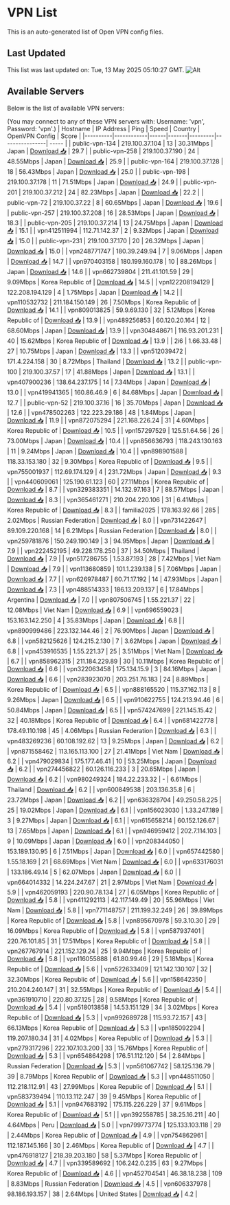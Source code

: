 # VPN List

This is an auto-generated list of Open VPN config files.

## Last Updated

This list was last updated on: Tue, 13 May 2025 05:10:27 GMT.
![Alt](https://repobeats.axiom.co/api/embed/186b98318ef1479477931607c1ad7d823f12451f.svg "Repobeats analytics image")

## Available Servers

Below is the list of available VPN servers:

(You may connect to any of these VPN servers with: Username: 'vpn', Password: 'vpn'.)
| Hostname | IP Address | Ping | Speed | Country | OpenVPN Config | Score |
|----------|------------|------|-------|---------|----------------| ----- |
| public-vpn-134 | 219.100.37.104 | 13 | 30.31Mbps | Japan | [Download 📥](./configs/server_0_JP.ovpn) | 29.7 |
| public-vpn-258 | 219.100.37.190 | 24 | 48.55Mbps | Japan | [Download 📥](./configs/server_1_JP.ovpn) | 25.9 |
| public-vpn-164 | 219.100.37.128 | 18 | 56.43Mbps | Japan | [Download 📥](./configs/server_2_JP.ovpn) | 25.0 |
| public-vpn-198 | 219.100.37.178 | 11 | 71.51Mbps | Japan | [Download 📥](./configs/server_3_JP.ovpn) | 24.9 |
| public-vpn-201 | 219.100.37.212 | 24 | 82.23Mbps | Japan | [Download 📥](./configs/server_4_JP.ovpn) | 22.2 |
| public-vpn-72 | 219.100.37.22 | 8 | 60.65Mbps | Japan | [Download 📥](./configs/server_5_JP.ovpn) | 19.6 |
| public-vpn-257 | 219.100.37.208 | 16 | 28.53Mbps | Japan | [Download 📥](./configs/server_6_JP.ovpn) | 18.3 |
| public-vpn-205 | 219.100.37.214 | 13 | 24.75Mbps | Japan | [Download 📥](./configs/server_7_JP.ovpn) | 15.1 |
| vpn412511994 | 112.71.142.37 | 2 | 9.32Mbps | Japan | [Download 📥](./configs/server_8_JP.ovpn) | 15.0 |
| public-vpn-231 | 219.100.37.170 | 20 | 26.32Mbps | Japan | [Download 📥](./configs/server_9_JP.ovpn) | 15.0 |
| vpn248771747 | 180.39.249.94 | 7 | 9.06Mbps | Japan | [Download 📥](./configs/server_10_JP.ovpn) | 14.7 |
| vpn970403158 | 180.199.160.178 | 10 | 88.26Mbps | Japan | [Download 📥](./configs/server_11_JP.ovpn) | 14.6 |
| vpn662739804 | 211.41.101.59 | 29 | 9.09Mbps | Korea Republic of | [Download 📥](./configs/server_12_KR.ovpn) | 14.5 |
| vpn122208194129 | 122.208.194.129 | 4 | 1.75Mbps | Japan | [Download 📥](./configs/server_13_JP.ovpn) | 14.2 |
| vpn110532732 | 211.184.150.149 | 26 | 7.50Mbps | Korea Republic of | [Download 📥](./configs/server_14_KR.ovpn) | 14.1 |
| vpn809013825 | 59.9.69.130 | 32 | 5.12Mbps | Korea Republic of | [Download 📥](./configs/server_15_KR.ovpn) | 13.9 |
| vpn489256853 | 60.120.20.164 | 12 | 68.60Mbps | Japan | [Download 📥](./configs/server_16_JP.ovpn) | 13.9 |
| vpn304848671 | 116.93.201.231 | 40 | 15.62Mbps | Korea Republic of | [Download 📥](./configs/server_17_KR.ovpn) | 13.9 |
| 2i6 | 1.66.33.48 | 27 | 10.75Mbps | Japan | [Download 📥](./configs/server_18_JP.ovpn) | 13.3 |
| vpn512039472 | 171.4.224.158 | 30 | 8.72Mbps | Thailand | [Download 📥](./configs/server_19_TH.ovpn) | 13.2 |
| public-vpn-100 | 219.100.37.57 | 17 | 41.88Mbps | Japan | [Download 📥](./configs/server_20_JP.ovpn) | 13.1 |
| vpn407900236 | 138.64.237.175 | 14 | 7.34Mbps | Japan | [Download 📥](./configs/server_21_JP.ovpn) | 13.0 |
| vpn419941365 | 160.86.46.9 | 6 | 84.68Mbps | Japan | [Download 📥](./configs/server_22_JP.ovpn) | 12.7 |
| public-vpn-52 | 219.100.37.16 | 16 | 35.70Mbps | Japan | [Download 📥](./configs/server_23_JP.ovpn) | 12.6 |
| vpn478502263 | 122.223.29.186 | 48 | 1.84Mbps | Japan | [Download 📥](./configs/server_24_JP.ovpn) | 11.9 |
| vpn872075294 | 221.168.226.24 | 31 | 4.60Mbps | Korea Republic of | [Download 📥](./configs/server_25_KR.ovpn) | 10.5 |
| vpn157297529 | 125.51.64.56 | 26 | 73.00Mbps | Japan | [Download 📥](./configs/server_26_JP.ovpn) | 10.4 |
| vpn856636793 | 118.243.130.163 | 11 | 9.24Mbps | Japan | [Download 📥](./configs/server_27_JP.ovpn) | 10.4 |
| vpn898901588 | 118.33.153.180 | 32 | 9.30Mbps | Korea Republic of | [Download 📥](./configs/server_28_KR.ovpn) | 9.5 |
| vpn755001937 | 112.69.174.129 | 4 | 231.72Mbps | Japan | [Download 📥](./configs/server_29_JP.ovpn) | 9.3 |
| vpn440609061 | 125.190.61.123 | 60 | 27.11Mbps | Korea Republic of | [Download 📥](./configs/server_30_KR.ovpn) | 8.7 |
| vpn329383351 | 14.132.97.163 | 7 | 88.57Mbps | Japan | [Download 📥](./configs/server_31_JP.ovpn) | 8.3 |
| vpn365461271 | 210.204.220.106 | 31 | 6.41Mbps | Korea Republic of | [Download 📥](./configs/server_32_KR.ovpn) | 8.3 |
| familia2025 | 178.163.92.66 | 285 | 2.02Mbps | Russian Federation | [Download 📥](./configs/server_33_RU.ovpn) | 8.0 |
| vpn731422647 | 89.109.220.168 | 14 | 6.21Mbps | Russian Federation | [Download 📥](./configs/server_34_RU.ovpn) | 8.0 |
| vpn259781876 | 150.249.190.149 | 3 | 94.95Mbps | Japan | [Download 📥](./configs/server_35_JP.ovpn) | 7.9 |
| vpn222452195 | 49.228.178.250 | 37 | 34.50Mbps | Thailand | [Download 📥](./configs/server_36_TH.ovpn) | 7.9 |
| vpn517286755 | 1.53.87.193 | 28 | 7.42Mbps | Viet Nam | [Download 📥](./configs/server_37_VN.ovpn) | 7.9 |
| vpn113680859 | 101.1.239.138 | 5 | 7.06Mbps | Japan | [Download 📥](./configs/server_38_JP.ovpn) | 7.7 |
| vpn626978487 | 60.71.17.192 | 14 | 47.93Mbps | Japan | [Download 📥](./configs/server_39_JP.ovpn) | 7.3 |
| vpn488514333 | 186.13.209.137 | 6 | 17.84Mbps | Argentina | [Download 📥](./configs/server_40_AR.ovpn) | 7.0 |
| vpn807506745 | 1.55.221.37 | 22 | 12.08Mbps | Viet Nam | [Download 📥](./configs/server_41_VN.ovpn) | 6.9 |
| vpn696559023 | 153.163.142.250 | 4 | 35.83Mbps | Japan | [Download 📥](./configs/server_42_JP.ovpn) | 6.8 |
| vpn890999486 | 223.132.144.46 | 2 | 76.90Mbps | Japan | [Download 📥](./configs/server_43_JP.ovpn) | 6.8 |
| vpn582125626 | 124.215.2.130 | 7 | 3.62Mbps | Japan | [Download 📥](./configs/server_44_JP.ovpn) | 6.8 |
| vpn453916535 | 1.55.221.37 | 25 | 3.51Mbps | Viet Nam | [Download 📥](./configs/server_45_VN.ovpn) | 6.7 |
| vpn858962315 | 211.184.229.89 | 30 | 10.11Mbps | Korea Republic of | [Download 📥](./configs/server_46_KR.ovpn) | 6.6 |
| vpn322063458 | 175.134.15.9 | 3 | 84.16Mbps | Japan | [Download 📥](./configs/server_47_JP.ovpn) | 6.6 |
| vpn283923070 | 203.251.76.183 | 24 | 8.89Mbps | Korea Republic of | [Download 📥](./configs/server_48_KR.ovpn) | 6.5 |
| vpn888165520 | 115.37.162.113 | 8 | 9.26Mbps | Japan | [Download 📥](./configs/server_49_JP.ovpn) | 6.5 |
| vpn910622755 | 124.213.94.46 | 6 | 50.84Mbps | Japan | [Download 📥](./configs/server_50_JP.ovpn) | 6.5 |
| vpn574247699 | 221.145.15.42 | 32 | 40.18Mbps | Korea Republic of | [Download 📥](./configs/server_51_KR.ovpn) | 6.4 |
| vpn681422778 | 178.49.110.198 | 45 | 4.06Mbps | Russian Federation | [Download 📥](./configs/server_52_RU.ovpn) | 6.3 |
| vpn483269236 | 60.108.192.62 | 13 | 9.25Mbps | Japan | [Download 📥](./configs/server_53_JP.ovpn) | 6.2 |
| vpn871558462 | 113.165.113.100 | 27 | 21.41Mbps | Viet Nam | [Download 📥](./configs/server_54_VN.ovpn) | 6.2 |
| vpn479029834 | 175.177.46.41 | 10 | 53.25Mbps | Japan | [Download 📥](./configs/server_55_JP.ovpn) | 6.2 |
| vpn274456822 | 60.126.116.233 | 3 | 20.65Mbps | Japan | [Download 📥](./configs/server_56_JP.ovpn) | 6.2 |
| vpn980249324 | 184.22.233.32 | - | 6.61Mbps | Thailand | [Download 📥](./configs/server_57_TH.ovpn) | 6.2 |
| vpn600849538 | 203.136.35.8 | 6 | 23.72Mbps | Japan | [Download 📥](./configs/server_58_JP.ovpn) | 6.2 |
| vpn636328704 | 49.250.58.225 | 25 | 19.02Mbps | Japan | [Download 📥](./configs/server_59_JP.ovpn) | 6.1 |
| vpn156023030 | 1.33.247.189 | 3 | 9.27Mbps | Japan | [Download 📥](./configs/server_60_JP.ovpn) | 6.1 |
| vpn615658214 | 60.152.126.67 | 13 | 7.65Mbps | Japan | [Download 📥](./configs/server_61_JP.ovpn) | 6.1 |
| vpn946959412 | 202.7.114.103 | 9 | 10.09Mbps | Japan | [Download 📥](./configs/server_62_JP.ovpn) | 6.0 |
| vpn208344050 | 153.189.130.95 | 6 | 7.51Mbps | Japan | [Download 📥](./configs/server_63_JP.ovpn) | 6.0 |
| vpn657442580 | 1.55.18.169 | 21 | 68.69Mbps | Viet Nam | [Download 📥](./configs/server_64_VN.ovpn) | 6.0 |
| vpn633176031 | 133.186.49.14 | 5 | 62.07Mbps | Japan | [Download 📥](./configs/server_65_JP.ovpn) | 6.0 |
| vpn664014332 | 14.224.247.67 | 21 | 2.97Mbps | Viet Nam | [Download 📥](./configs/server_66_VN.ovpn) | 5.9 |
| vpn462059193 | 220.90.78.134 | 27 | 6.05Mbps | Korea Republic of | [Download 📥](./configs/server_67_KR.ovpn) | 5.8 |
| vpn411292113 | 42.117.149.49 | 20 | 55.96Mbps | Viet Nam | [Download 📥](./configs/server_68_VN.ovpn) | 5.8 |
| vpn771148757 | 211.199.32.249 | 26 | 39.89Mbps | Korea Republic of | [Download 📥](./configs/server_69_KR.ovpn) | 5.8 |
| vpn895670978 | 59.3.10.30 | 29 | 16.09Mbps | Korea Republic of | [Download 📥](./configs/server_70_KR.ovpn) | 5.8 |
| vpn587937401 | 220.76.101.85 | 31 | 17.51Mbps | Korea Republic of | [Download 📥](./configs/server_71_KR.ovpn) | 5.8 |
| vpn267767914 | 221.152.129.24 | 25 | 9.94Mbps | Korea Republic of | [Download 📥](./configs/server_72_KR.ovpn) | 5.8 |
| vpn116055888 | 61.80.99.46 | 29 | 5.18Mbps | Korea Republic of | [Download 📥](./configs/server_73_KR.ovpn) | 5.6 |
| vpn522633409 | 121.142.130.107 | 32 | 32.30Mbps | Korea Republic of | [Download 📥](./configs/server_74_KR.ovpn) | 5.6 |
| vpn158642350 | 210.204.240.147 | 31 | 32.55Mbps | Korea Republic of | [Download 📥](./configs/server_75_KR.ovpn) | 5.4 |
| vpn361910710 | 220.80.37.125 | 28 | 9.58Mbps | Korea Republic of | [Download 📥](./configs/server_76_KR.ovpn) | 5.4 |
| vpn518013858 | 14.53.151.129 | 34 | 3.02Mbps | Korea Republic of | [Download 📥](./configs/server_77_KR.ovpn) | 5.3 |
| vpn992689728 | 115.93.72.157 | 43 | 66.13Mbps | Korea Republic of | [Download 📥](./configs/server_78_KR.ovpn) | 5.3 |
| vpn185092294 | 119.207.180.34 | 31 | 4.02Mbps | Korea Republic of | [Download 📥](./configs/server_79_KR.ovpn) | 5.3 |
| vpn279317296 | 222.107.103.200 | 33 | 15.76Mbps | Korea Republic of | [Download 📥](./configs/server_80_KR.ovpn) | 5.3 |
| vpn654864298 | 176.51.112.120 | 54 | 2.84Mbps | Russian Federation | [Download 📥](./configs/server_81_RU.ovpn) | 5.3 |
| vpn561067742 | 58.125.136.79 | 39 | 8.79Mbps | Korea Republic of | [Download 📥](./configs/server_82_KR.ovpn) | 5.3 |
| vpn448511050 | 112.218.112.91 | 43 | 27.99Mbps | Korea Republic of | [Download 📥](./configs/server_83_KR.ovpn) | 5.1 |
| vpn583739494 | 110.13.112.247 | 39 | 9.45Mbps | Korea Republic of | [Download 📥](./configs/server_84_KR.ovpn) | 5.1 |
| vpn947683192 | 175.115.226.229 | 37 | 9.61Mbps | Korea Republic of | [Download 📥](./configs/server_85_KR.ovpn) | 5.1 |
| vpn392558785 | 38.25.16.211 | 40 | 4.64Mbps | Peru | [Download 📥](./configs/server_86_PE.ovpn) | 5.0 |
| vpn799773774 | 125.133.103.118 | 29 | 2.44Mbps | Korea Republic of | [Download 📥](./configs/server_87_KR.ovpn) | 4.9 |
| vpn754862961 | 112.187.145.166 | 30 | 2.46Mbps | Korea Republic of | [Download 📥](./configs/server_88_KR.ovpn) | 4.7 |
| vpn476918127 | 218.39.203.180 | 58 | 5.37Mbps | Korea Republic of | [Download 📥](./configs/server_89_KR.ovpn) | 4.7 |
| vpn339589692 | 106.242.0.235 | 63 | 9.27Mbps | Korea Republic of | [Download 📥](./configs/server_90_KR.ovpn) | 4.6 |
| vpn452704541 | 46.38.18.238 | 109 | 8.83Mbps | Russian Federation | [Download 📥](./configs/server_91_RU.ovpn) | 4.5 |
| vpn606337978 | 98.186.193.157 | 38 | 2.64Mbps | United States | [Download 📥](./configs/server_92_US.ovpn) | 4.2 |
